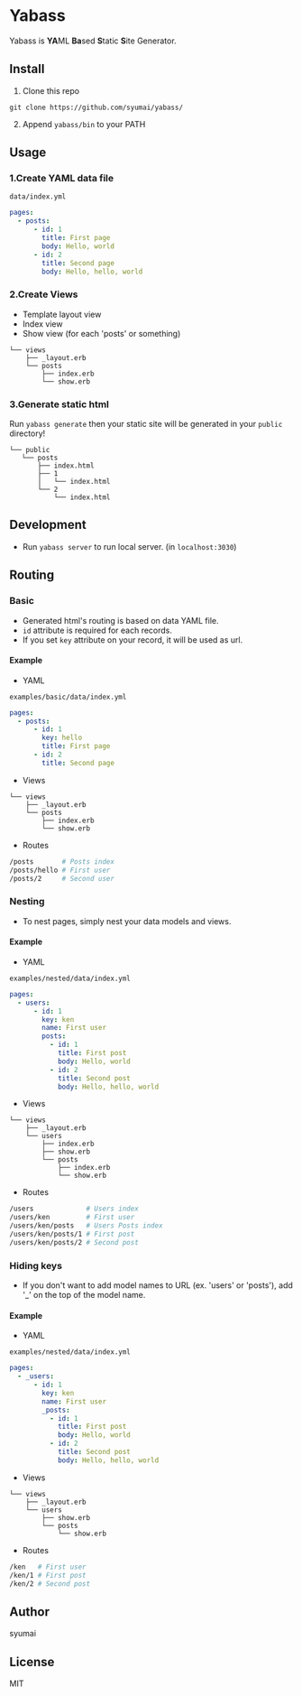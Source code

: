 # Yabass
Yabass is **YA**ML **Ba**sed **S**tatic **S**ite Generator.

## Install
1. Clone this repo

`git clone https://github.com/syumai/yabass/`

2. Append `yabass/bin` to your PATH

## Usage
### 1.Create YAML data file

`data/index.yml`
```yml
pages:
  - posts:
      - id: 1
        title: First page
        body: Hello, world
      - id: 2
        title: Second page
        body: Hello, hello, world
```

### 2.Create Views

* Template layout view
* Index view
* Show view (for each 'posts' or something)

```
└── views
    ├── _layout.erb
	└── posts
		├── index.erb
		└── show.erb
```

### 3.Generate static html

Run `yabass generate` then your static site will be generated in your `public` directory!

```
└── public
   └── posts
       ├── index.html
       ├── 1
       │   └── index.html
       └── 2
           └── index.html
```

## Development

* Run `yabass server` to run local server. (in `localhost:3030`)

## Routing

### Basic

* Generated html's routing is based on data YAML file.
* `id` attribute is required for each records.
* If you set `key` attribute on your record, it will be used as url.

#### Example

* YAML

`examples/basic/data/index.yml`
```yml
pages:
  - posts:
      - id: 1
        key: hello
        title: First page
      - id: 2
        title: Second page
```

* Views

```
└── views
    ├── _layout.erb
	└── posts
		├── index.erb
		└── show.erb
```

* Routes

```sh
/posts       # Posts index
/posts/hello # First user
/posts/2     # Second user
```

### Nesting

* To nest pages, simply nest your data models and views.

#### Example

* YAML

`examples/nested/data/index.yml`
```yml
pages:
  - users:
      - id: 1
        key: ken
        name: First user
        posts:
          - id: 1
            title: First post
            body: Hello, world
          - id: 2
            title: Second post
            body: Hello, hello, world
```

* Views

```
└── views
    ├── _layout.erb
	└── users
		├── index.erb
		├── show.erb
		└── posts
		    ├── index.erb
		    └── show.erb
```

* Routes

```sh
/users             # Users index
/users/ken         # First user
/users/ken/posts   # Users Posts index
/users/ken/posts/1 # First post
/users/ken/posts/2 # Second post
```

### Hiding keys

* If you don't want to add model names to URL (ex. 'users' or 'posts'), add '\_' on the top of the model name.

#### Example

* YAML

`examples/nested/data/index.yml`
```yml
pages:
  - _users:
      - id: 1
        key: ken
        name: First user
        _posts:
          - id: 1
            title: First post
            body: Hello, world
          - id: 2
            title: Second post
            body: Hello, hello, world
```

* Views

```
└── views
    ├── _layout.erb
	└── users
		├── show.erb
		└── posts
		    └── show.erb
```

* Routes

```sh
/ken   # First user
/ken/1 # First post
/ken/2 # Second post 
```


## Author
syumai

## License
MIT

